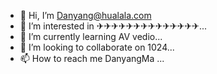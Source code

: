 - 👋 Hi, I’m Danyang@hualala.com
- 👀 I’m interested in ✈✈✈✈✈✈✈✈✈✈✈✈✈✈...
- 🌱 I’m currently learning AV vedio...
- 💞️ I’m looking to collaborate on 1024...
- 📫 How to reach me DanyangMa ...

<!---
yang@hualala.com/yang is a ✨ special ✨ repository because its `README.md` (this file) appears on your GitHub profile.
You can click the Preview link to take a look at your changes.
--->
